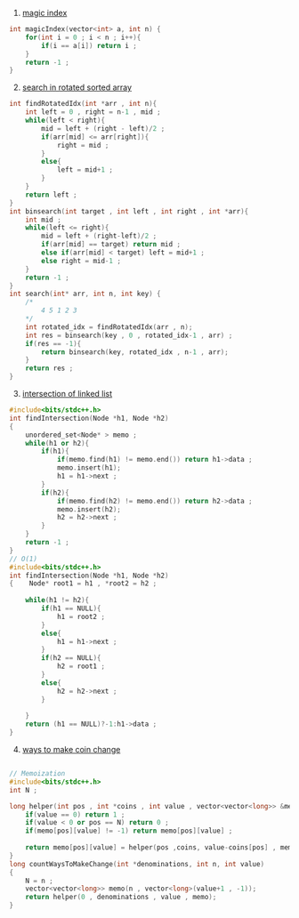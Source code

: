 1. [magic index](https://www.codingninjas.com/codestudio/problems/magic-index_1199229?topList=cracking-the-coding-interview-questions&leftPanelTab=0)
```cpp
int magicIndex(vector<int> a, int n) {
    for(int i = 0 ; i < n ; i++){
        if(i == a[i]) return i ;
    }
    return -1 ;
}
```
2. [search in rotated sorted array](https://www.codingninjas.com/codestudio/problems/search-in-rotated-sorted-array_630450?topList=cracking-the-coding-interview-questions&leftPanelTab=0)
```cpp
int findRotatedIdx(int *arr , int n){
    int left = 0 , right = n-1 , mid ;
    while(left < right){
        mid = left + (right - left)/2 ;
        if(arr[mid] <= arr[right]){
            right = mid ;
        }
        else{
            left = mid+1 ;
        }
    }
    return left ;
}
int binsearch(int target , int left , int right , int *arr){
    int mid ;
    while(left <= right){
        mid = left + (right-left)/2 ;
        if(arr[mid] == target) return mid ;
        else if(arr[mid] < target) left = mid+1 ;
        else right = mid-1 ;
    }
    return -1 ;
}
int search(int* arr, int n, int key) {
    /*
        4 5 1 2 3 
    */
    int rotated_idx = findRotatedIdx(arr , n);
    int res = binsearch(key , 0 , rotated_idx-1 , arr) ;
    if(res == -1){
        return binsearch(key, rotated_idx , n-1 , arr);
    }
    return res ;
}
```

3. [intersection of linked list](https://www.codingninjas.com/codestudio/problems/intersection-of-linked-list_630457?topList=cracking-the-coding-interview-questions&leftPanelTab=0)
```cpp
#include<bits/stdc++.h>
int findIntersection(Node *h1, Node *h2)
{
    unordered_set<Node* > memo ;
    while(h1 or h2){
        if(h1){
            if(memo.find(h1) != memo.end()) return h1->data ;
            memo.insert(h1);
            h1 = h1->next ;
        }
        if(h2){
            if(memo.find(h2) != memo.end()) return h2->data ;
            memo.insert(h2);
            h2 = h2->next ;
        }
    }
    return -1 ;
}  
// O(1)
#include<bits/stdc++.h>
int findIntersection(Node *h1, Node *h2)
{    Node* root1 = h1 , *root2 = h2 ;
 
    while(h1 != h2){
        if(h1 == NULL){
            h1 = root2 ;
        }
        else{
            h1 = h1->next ;
        }  
        if(h2 == NULL){
            h2 = root1 ;
        }
        else{
            h2 = h2->next ;
        }
        
    }
    return (h1 == NULL)?-1:h1->data ;
}      
```

4. [ways to make coin change]()
```cpp

// Memoization
#include<bits/stdc++.h>
int N ;

long helper(int pos , int *coins , int value , vector<vector<long>> &memo){
    if(value == 0) return 1 ;
    if(value < 0 or pos == N) return 0 ;
    if(memo[pos][value] != -1) return memo[pos][value] ;
    
    return memo[pos][value] = helper(pos ,coins, value-coins[pos] , memo) + helper(pos+1, coins , value , memo);
}
long countWaysToMakeChange(int *denominations, int n, int value)
{
    N = n ;
    vector<vector<long>> memo(n , vector<long>(value+1 , -1));
    return helper(0 , denominations , value , memo);
}
```